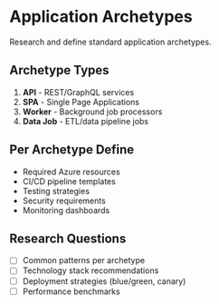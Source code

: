 # Application Archetypes

Research and define standard application archetypes.

## Archetype Types
1. **API** - REST/GraphQL services
2. **SPA** - Single Page Applications
3. **Worker** - Background job processors
4. **Data Job** - ETL/data pipeline jobs

## Per Archetype Define
- Required Azure resources
- CI/CD pipeline templates
- Testing strategies
- Security requirements
- Monitoring dashboards

## Research Questions
- [ ] Common patterns per archetype
- [ ] Technology stack recommendations
- [ ] Deployment strategies (blue/green, canary)
- [ ] Performance benchmarks
